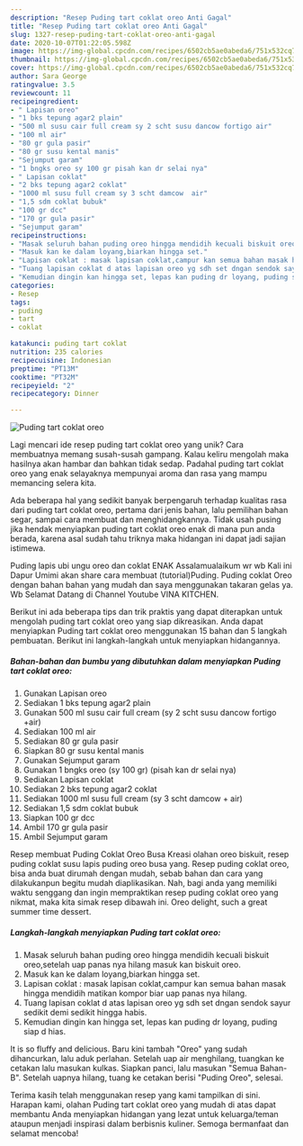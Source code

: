 ```yaml
---
description: "Resep Puding tart coklat oreo Anti Gagal"
title: "Resep Puding tart coklat oreo Anti Gagal"
slug: 1327-resep-puding-tart-coklat-oreo-anti-gagal
date: 2020-10-07T01:22:05.598Z
image: https://img-global.cpcdn.com/recipes/6502cb5ae0abeda6/751x532cq70/puding-tart-coklat-oreo-foto-resep-utama.jpg
thumbnail: https://img-global.cpcdn.com/recipes/6502cb5ae0abeda6/751x532cq70/puding-tart-coklat-oreo-foto-resep-utama.jpg
cover: https://img-global.cpcdn.com/recipes/6502cb5ae0abeda6/751x532cq70/puding-tart-coklat-oreo-foto-resep-utama.jpg
author: Sara George
ratingvalue: 3.5
reviewcount: 11
recipeingredient:
- " Lapisan oreo"
- "1 bks tepung agar2 plain"
- "500 ml susu cair full cream sy 2 scht susu dancow fortigo air"
- "100 ml air"
- "80 gr gula pasir"
- "80 gr susu kental manis"
- "Sejumput garam"
- "1 bngks oreo sy 100 gr pisah kan dr selai nya"
- " Lapisan coklat"
- "2 bks tepung agar2 coklat"
- "1000 ml susu full cream sy 3 scht damcow  air"
- "1,5 sdm coklat bubuk"
- "100 gr dcc"
- "170 gr gula pasir"
- "Sejumput garam"
recipeinstructions:
- "Masak seluruh bahan puding oreo hingga mendidih kecuali biskuit oreo,setelah uap panas nya hilang masuk kan biskuit oreo."
- "Masuk kan ke dalam loyang,biarkan hingga set."
- "Lapisan coklat : masak lapisan coklat,campur kan semua bahan masak hingga mendidih matikan kompor biar uap panas nya hilang."
- "Tuang lapisan coklat d atas lapisan oreo yg sdh set dngan sendok sayur sedikit demi sedikit hingga habis."
- "Kemudian dingin kan hingga set, lepas kan puding dr loyang, puding siap d hias."
categories:
- Resep
tags:
- puding
- tart
- coklat

katakunci: puding tart coklat 
nutrition: 235 calories
recipecuisine: Indonesian
preptime: "PT13M"
cooktime: "PT32M"
recipeyield: "2"
recipecategory: Dinner

---
```



![Puding tart coklat oreo](https://img-global.cpcdn.com/recipes/6502cb5ae0abeda6/751x532cq70/puding-tart-coklat-oreo-foto-resep-utama.jpg)

Lagi mencari ide resep puding tart coklat oreo yang unik? Cara membuatnya memang susah-susah gampang. Kalau keliru mengolah maka hasilnya akan hambar dan bahkan tidak sedap. Padahal puding tart coklat oreo yang enak selayaknya mempunyai aroma dan rasa yang mampu memancing selera kita.

Ada beberapa hal yang sedikit banyak berpengaruh terhadap kualitas rasa dari puding tart coklat oreo, pertama dari jenis bahan, lalu pemilihan bahan segar, sampai cara membuat dan menghidangkannya. Tidak usah pusing jika hendak menyiapkan puding tart coklat oreo enak di mana pun anda berada, karena asal sudah tahu triknya maka hidangan ini dapat jadi sajian istimewa.

Puding lapis ubi ungu oreo dan coklat ENAK Assalamualaikum wr wb Kali ini Dapur Umimi akan share cara membuat (tutorial)Puding. Puding coklat Oreo dengan bahan bahan yang mudah dan saya menggunakan takaran gelas ya. Wb Selamat Datang di Channel Youtube VINA KITCHEN.


Berikut ini ada beberapa tips dan trik praktis yang dapat diterapkan untuk mengolah puding tart coklat oreo yang siap dikreasikan. Anda dapat menyiapkan Puding tart coklat oreo menggunakan 15 bahan dan 5 langkah pembuatan. Berikut ini langkah-langkah untuk menyiapkan hidangannya.

<!--inarticleads1-->

##### Bahan-bahan dan bumbu yang dibutuhkan dalam menyiapkan Puding tart coklat oreo:

1. Gunakan  Lapisan oreo
1. Sediakan 1 bks tepung agar2 plain
1. Gunakan 500 ml susu cair full cream (sy 2 scht susu dancow fortigo +air)
1. Sediakan 100 ml air
1. Sediakan 80 gr gula pasir
1. Siapkan 80 gr susu kental manis
1. Gunakan Sejumput garam
1. Gunakan 1 bngks oreo (sy 100 gr) (pisah kan dr selai nya)
1. Sediakan  Lapisan coklat
1. Sediakan 2 bks tepung agar2 coklat
1. Sediakan 1000 ml susu full cream (sy 3 scht damcow + air)
1. Sediakan 1,5 sdm coklat bubuk
1. Siapkan 100 gr dcc
1. Ambil 170 gr gula pasir
1. Ambil Sejumput garam


Resep membuat Puding Coklat Oreo Busa Kreasi olahan oreo biskuit, resep puding coklat susu lapis puding oreo busa yang. Resep puding coklat oreo, bisa anda buat dirumah dengan mudah, sebab bahan dan cara yang dilakukanpun begitu mudah diaplikasikan. Nah, bagi anda yang memiliki waktu senggang dan ingin mempraktikan resep puding coklat oreo yang nikmat, maka kita simak resep dibawah ini. Oreo delight, such a great summer time dessert. 

<!--inarticleads2-->

##### Langkah-langkah menyiapkan Puding tart coklat oreo:

1. Masak seluruh bahan puding oreo hingga mendidih kecuali biskuit oreo,setelah uap panas nya hilang masuk kan biskuit oreo.
1. Masuk kan ke dalam loyang,biarkan hingga set.
1. Lapisan coklat : masak lapisan coklat,campur kan semua bahan masak hingga mendidih matikan kompor biar uap panas nya hilang.
1. Tuang lapisan coklat d atas lapisan oreo yg sdh set dngan sendok sayur sedikit demi sedikit hingga habis.
1. Kemudian dingin kan hingga set, lepas kan puding dr loyang, puding siap d hias.


It is so fluffy and delicious. Baru kini tambah &#34;Oreo&#34; yang sudah dihancurkan, lalu aduk perlahan. Setelah uap air menghilang, tuangkan ke cetakan lalu masukan kulkas. Siapkan panci, lalu masukan &#34;Semua Bahan-B&#34;. Setelah uapnya hilang, tuang ke cetakan berisi &#34;Puding Oreo&#34;, selesai. 

Terima kasih telah menggunakan resep yang kami tampilkan di sini. Harapan kami, olahan Puding tart coklat oreo yang mudah di atas dapat membantu Anda menyiapkan hidangan yang lezat untuk keluarga/teman ataupun menjadi inspirasi dalam berbisnis kuliner. Semoga bermanfaat dan selamat mencoba!
